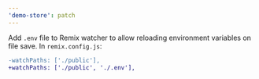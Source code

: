 ```yaml
---
'demo-store': patch
---
```


Add `.env` file to Remix watcher to allow reloading environment variables on file save. In `remix.config.js`:

```diff
-watchPaths: ['./public'],
+watchPaths: ['./public', './.env'],
```

